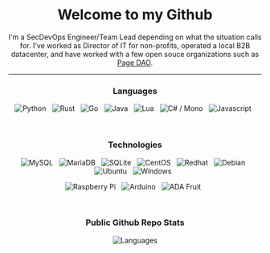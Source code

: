 <div align="center">

  # Welcome to my Github
  
  I'm a SecDevOps Engineer/Team Lead depending on what the situation calls for. I've worked as Director of IT for non-profits, operated a local B2B datacenter, and have worked with a few open souce organizations such as [Page DAO](https://github.com/PageDAO).

  <hr>
  
  ### Languages
  
  ![Python](https://img.shields.io/badge/Python-3776AB?style=for-the-badge&logo=python&logoColor=white)&nbsp;&nbsp;
  ![Rust](https://img.shields.io/badge/Rust-000000?style=for-the-badge&logo=rust&logoColor=white)&nbsp;&nbsp;
  ![Go](https://img.shields.io/badge/Go-00ADD8?style=for-the-badge&logo=go&logoColor=white)&nbsp;&nbsp;
  ![Java](https://img.shields.io/badge/Java-ED8B00?style=for-the-badge&logo=openjdk&logoColor=white)&nbsp;&nbsp;
  ![Lua](https://img.shields.io/badge/Lua-2C2D72?style=for-the-badge&logo=lua&logoColor=white)&nbsp;&nbsp;
  ![C# / Mono](https://img.shields.io/badge/C%23-239120?style=for-the-badge&logo=c-sharp&logoColor=white)&nbsp;&nbsp;
  ![Javascript](https://img.shields.io/badge/JavaScript-323330?style=for-the-badge&logo=javascript&logoColor=F7DF1E)&nbsp;&nbsp;
  
  <br>
  
  ### Technologies
  ![MySQL](https://img.shields.io/badge/MySQL-00000F?style=for-the-badge&logo=mysql&logoColor=white)&nbsp;&nbsp;
  ![MariaDB](https://img.shields.io/badge/MariaDB-003545?style=for-the-badge&logo=mariadb&logoColor=white)&nbsp;&nbsp;
  ![SQLite](https://img.shields.io/badge/SQLite-07405E?style=for-the-badge&logo=sqlite&logoColor=white)&nbsp;&nbsp;
  ![CentOS](https://img.shields.io/badge/Cent%20OS-262577?style=for-the-badge&logo=CentOS&logoColor=white)&nbsp;&nbsp;
  ![Redhat](https://img.shields.io/badge/Red%20Hat-EE0000?style=for-the-badge&logo=redhat&logoColor=white)&nbsp;&nbsp;
  ![Debian](https://img.shields.io/badge/Debian-A81D33?style=for-the-badge&logo=debian&logoColor=white)&nbsp;&nbsp;
  ![Ubuntu](https://img.shields.io/badge/Ubuntu-E95420?style=for-the-badge&logo=ubuntu&logoColor=white)&nbsp;&nbsp;
  ![Windows](https://img.shields.io/badge/Windows-0078D6?style=for-the-badge&logo=windows&logoColor=white)&nbsp;&nbsp;
  
  ![Raspberry Pi](https://img.shields.io/badge/Raspberry%20Pi-A22846?style=for-the-badge&logo=Raspberry%20Pi&logoColor=white)&nbsp;&nbsp;
  ![Arduino](https://img.shields.io/badge/Arduino-00979D?style=for-the-badge&logo=Arduino&logoColor=whit)&nbsp;&nbsp;
  ![ADA Fruit](https://img.shields.io/badge/adafruit-000000?style=for-the-badge&logo=adafruit&logoColor=white)&nbsp;&nbsp;

  <br>
  
  ### Public Github Repo Stats
  
  ![Languages](https://github-readme-stats.vercel.app/api/top-langs/?username=ForestJ2&theme=blue-green)
  
  
</div>
<!--
**ForestJ2/ForestJ2** is a ✨ _special_ ✨ repository because its `README.md` (this file) appears on your GitHub profile.

Here are some ideas to get you started:

- 🔭 I’m currently working on ...
- 🌱 I’m currently learning ...
- 👯 I’m looking to collaborate on ...
- 🤔 I’m looking for help with ...
- 💬 Ask me about ...
- 📫 How to reach me: ...
- 😄 Pronouns: ...
- ⚡ Fun fact: ...
-->
